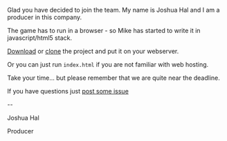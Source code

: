 Glad you have decided to join the team. My name is Joshua Hal and I am a producer in this company. 

The game has to run in a browser - so Mike has started to write it in javascript/html5 stack.

[Download](https://github.com/rezoner/unfinished-asteroids/archive/master.zip) or [clone](https://github.com/rezoner/unfinished-asteroids) the project and put it on your webserver.

Or you can just run `index.html` if you are not familiar with web hosting. 

Take your time... but please remember that we are quite near the deadline.

If you have questions just [post some issue](https://github.com/rezoner/unfinished-asteroids/issues)

\-\-

Joshua Hal

Producer